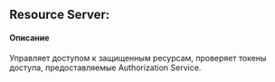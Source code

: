 ## Resource Server:
#### Описание
Управляет доступом к защищенным ресурсам, проверяет токены доступа, предоставляемые Authorization Service.